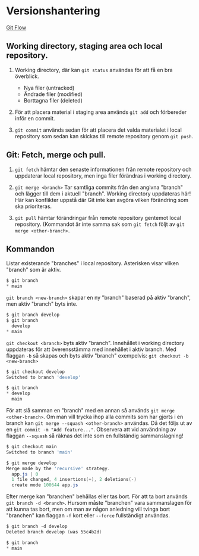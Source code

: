 # Versionshantering

[Git Flow](https://nvie.com/posts/a-successful-git-branching-model/)

## Working directory, staging area och local repository.

1. Working directory, där kan `git status` användas för att få en bra       överblick.
   - Nya filer (untracked)
   - Ändrade filer (modified)
   - Borttagna filer (deleted)

2. För att placera material i staging area används `git add` och förbereder inför en commit.

3. `git commit` används sedan för att placera det valda materialet i local repository som sedan kan skickas till remote repository genom `git push`.



## Git: Fetch, merge och pull.

1. `git fetch` hämtar den senaste informationen från remote repository och uppdaterar local repository, men inga filer förändras i working directory.

2. `git merge <branch>` Tar samtliga commits från den angivna "branch" och lägger till dem i aktuell "branch". Working directory uppdateras här! Här kan konflikter uppstå där Git inte kan avgöra vilken förändring som ska prioriteras.

3. `git pull` hämtar förändringar från remote repository gentemot local repository. (Kommandot är inte samma sak som `git fetch` följt av `git merge <other-branch>`.



## Kommandon

Listar existerande "branches" i local repository. Asterisken visar vilken "branch" som är aktiv.
```powershell
$ git branch
* main
```

`git branch <new-branch>` skapar en ny "branch" baserad på aktiv "branch", men aktiv "branch" byts inte.
```powershell
$ git branch develop
$ git branch
  develop
* main
```

`git checkout <branch>` byts aktiv "branch". Innehållet i working directory uppdateras för att överensstämma med innehållet i aktiv branch. Med flaggan `-b` så skapas och byts aktiv "branch" exempelvis: `git checkout -b <new-branch>`
```powershell
$ git checkout develop
Switched to branch 'develop'

$ git branch
* develop
  main
```

För att slå samman en "branch" med en annan så används `git merge <other-branch>`. Om man vill trycka ihop alla commits som har gjorts i en branch kan `git merge --squash <other-branch>` användas. Då det följs ut av en `git commit -m "Add feature..."`. Observera att vid användning av flaggan `--squash` så räknas det inte som en fullständig sammanslagning!
```powershell
$ git checkout main
Switched to branch 'main'

$ git merge develop
Merge made by the 'recursive' strategy.
  app.js | 0
  1 file changed, 4 insertions(+), 2 deletions(-)
  create mode 100644 app.js
```

Efter merge kan "branchen" behållas eller tas bort. För att ta bort används `git branch -d <branch>`. Hursom måste "branchen" vara sammanslagen för att kunna tas bort, men om man av någon anledning vill tvinga bort "branchen" kan flaggan `-f` kort eller `--force` fullständigt användas.
```powershell
$ git branch -d develop
Deleted branch develop (was 55c4b2d)

$ git branch
* main
```